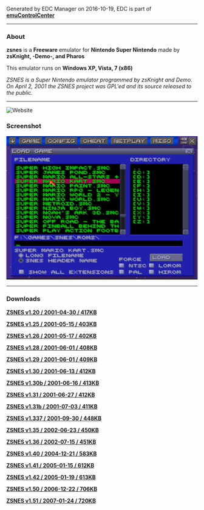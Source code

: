 Generated by EDC Manager on 2016-10-19, EDC is part of [**emuControlCenter**](https://github.com/PhoenixInteractiveNL/emuControlCenter/wiki)
***
### About
**zsnes** is a **Freeware** emulator for **Nintendo Super Nintendo** made by **zsKnight, -Demo-, and Pharos**

This emulator runs on **Windows XP, Vista, 7 (x86)**

_ZSNES is a Super Nintendo emulator programmed by zsKnight and _Demo_. On April 2, 2001 the ZSNES project was GPL'ed and its source released to the public._

***

![**Website**](http://www.zsnes.com/)
### Screenshot
![](https://raw.githubusercontent.com/PhoenixInteractiveNL/edc-masterhook/master/downloadhooks/zsnes/zsnes_screen.jpg)
***
### Downloads
[**ZSNES v1.20 / 2001-04-30 / 417KB**](https://github.com/PhoenixInteractiveNL/edc-repo0001/raw/master/zsnes/1.20.7z)

[**ZSNES v1.25 / 2001-05-15 / 403KB**](https://github.com/PhoenixInteractiveNL/edc-repo0001/raw/master/zsnes/1.25.7z)

[**ZSNES v1.26 / 2001-05-17 / 402KB**](https://github.com/PhoenixInteractiveNL/edc-repo0001/raw/master/zsnes/1.26.7z)

[**ZSNES v1.28 / 2001-06-01 / 408KB**](https://github.com/PhoenixInteractiveNL/edc-repo0001/raw/master/zsnes/1.28.7z)

[**ZSNES v1.29 / 2001-06-01 / 409KB**](https://github.com/PhoenixInteractiveNL/edc-repo0001/raw/master/zsnes/1.29.7z)

[**ZSNES v1.30 / 2001-06-13 / 412KB**](https://github.com/PhoenixInteractiveNL/edc-repo0001/raw/master/zsnes/1.30.7z)

[**ZSNES v1.30b / 2001-06-16 / 413KB**](https://github.com/PhoenixInteractiveNL/edc-repo0001/raw/master/zsnes/1.30b.7z)

[**ZSNES v1.31 / 2001-06-27 / 412KB**](https://github.com/PhoenixInteractiveNL/edc-repo0001/raw/master/zsnes/1.31.7z)

[**ZSNES v1.31b / 2001-07-03 / 411KB**](https://github.com/PhoenixInteractiveNL/edc-repo0001/raw/master/zsnes/1.31b.7z)

[**ZSNES v1.337 / 2001-09-30 / 448KB**](https://github.com/PhoenixInteractiveNL/edc-repo0001/raw/master/zsnes/1.337.7z)

[**ZSNES v1.35 / 2002-06-23 / 450KB**](https://github.com/PhoenixInteractiveNL/edc-repo0001/raw/master/zsnes/1.35.7z)

[**ZSNES v1.36 / 2002-07-15 / 451KB**](https://github.com/PhoenixInteractiveNL/edc-repo0001/raw/master/zsnes/1.36.7z)

[**ZSNES v1.40 / 2004-12-21 / 583KB**](https://github.com/PhoenixInteractiveNL/edc-repo0001/raw/master/zsnes/1.40.7z)

[**ZSNES v1.41 / 2005-01-15 / 612KB**](https://github.com/PhoenixInteractiveNL/edc-repo0001/raw/master/zsnes/1.41.7z)

[**ZSNES v1.42 / 2005-01-19 / 613KB**](https://github.com/PhoenixInteractiveNL/edc-repo0001/raw/master/zsnes/1.42.7z)

[**ZSNES v1.50 / 2006-12-22 / 706KB**](https://github.com/PhoenixInteractiveNL/edc-repo0001/raw/master/zsnes/1.50.7z)

[**ZSNES v1.51 / 2007-01-24 / 720KB**](https://github.com/PhoenixInteractiveNL/edc-repo0001/raw/master/zsnes/1.51.7z)

